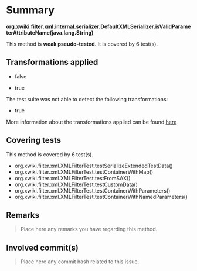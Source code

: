 # Summary
**org.xwiki.filter.xml.internal.serializer.DefaultXMLSerializer.isValidParameterAttributeName(java.lang.String)**

This method is **weak pseudo-tested**.
It is covered by 6 test(s). 


## Transformations applied

- false

- true


The test suite was not able to detect the following transformations:
 * true 


More information about the transformations applied can be found [here](https://github.com/STAMP-project/pitest-descartes)

## Covering tests
This method is covered by 6 test(s).
* org.xwiki.filter.xml.XMLFilterTest.testSerializeExtendedTestData()
* org.xwiki.filter.xml.XMLFilterTest.testContainerWithMap()
* org.xwiki.filter.xml.XMLFilterTest.testFromSAX()
* org.xwiki.filter.xml.XMLFilterTest.testCustomData()
* org.xwiki.filter.xml.XMLFilterTest.testContainerWithParameters()
* org.xwiki.filter.xml.XMLFilterTest.testContainerWithNamedParameters()


## Remarks
> Place here any remarks you have regarding this method.

## Involved commit(s)

> Place here any commit hash related to this issue.

